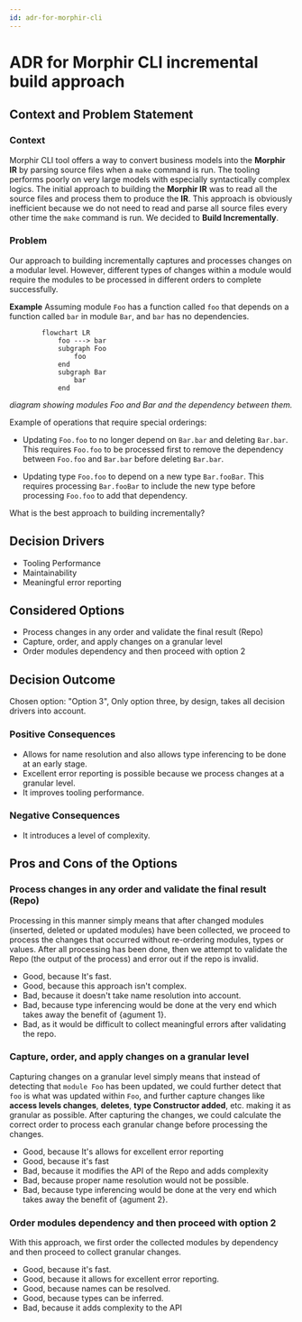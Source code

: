 ```yaml
---
id: adr-for-morphir-cli
---
```


# ADR for Morphir CLI incremental build approach

## Context and Problem Statement

### Context

Morphir CLI tool offers a way to convert business models into the **Morphir IR** by parsing source files when a `make` command is run. The tooling performs poorly on very large models with especially syntactically complex logics. The initial approach to building the **Morphir IR** was to read all the source files and process them to produce the **IR**. This approach is obviously inefficient because we do not need to read and parse all source files every other time the `make` command is run. We decided to **Build Incrementally**.

### Problem

Our approach to building incrementally captures and processes changes on a modular level. However, different types of changes within a module would require the modules to be processed in different orders to complete successfully.

**Example**
Assuming module `Foo` has a function called `foo` that depends on a function called `bar` in module `Bar`, and `bar` has no dependencies.

``` mermaid
        flowchart LR
            foo ---> bar
            subgraph Foo
                foo
            end
            subgraph Bar
                bar
            end 
```

_diagram showing modules Foo and Bar and the dependency between them._

Example of operations that require special orderings:

* Updating `Foo.foo` to no longer depend on `Bar.bar` and deleting `Bar.bar`. This requires `Foo.foo` to be processed first to remove the dependency between `Foo.foo` and `Bar.bar` before deleting `Bar.bar`.

* Updating type `Foo.foo` to depend on a new type `Bar.fooBar`. This requires processing `Bar.fooBar` to include the new type before processing `Foo.foo` to add that dependency.

What is the best approach to building incrementally?

## Decision Drivers <!-- optional -->

* Tooling Performance
* Maintainability
* Meaningful error reporting

## Considered Options

* Process changes in any order and validate the final result (Repo)
* Capture, order, and apply changes on a granular level
* Order modules dependency and then proceed with option 2

## Decision Outcome

Chosen option: "Option 3", Only option three, by design, takes all decision drivers into account.

### Positive Consequences

* Allows for name resolution and also allows type inferencing to be done at an early stage.
* Excellent error reporting is possible because we process changes at a granular level.
* It improves tooling performance.

### Negative Consequences

* It introduces a level of complexity.

## Pros and Cons of the Options

### Process changes in any order and validate the final result (Repo)

Processing in this manner simply means that after changed modules (inserted, deleted or updated modules) have been collected, we proceed to process the changes that occurred without re-ordering modules, types or values.
After all processing has been done, then we attempt to validate the Repo (the output of the process) and error out if the repo is invalid.

* Good, because It's fast.
* Good, because this approach isn't complex.
* Bad, because it doesn't take name resolution into account.
* Bad, because type inferencing would be done at the very end which takes away the benefit of {agument 1}.
* Bad, as it would be difficult to collect meaningful errors after validating the repo.

### Capture, order, and apply changes on a granular level

Capturing changes on a granular level simply means that instead of detecting that `module Foo` has been updated, we could further detect that `foo` is what was updated within `Foo`, and further capture changes like **access levels changes**, **deletes**, **type Constructor added**, etc. making it as granular as possible.
After capturing the changes, we could calculate the correct order to process each granular change before processing the changes.

* Good, because It's allows for excellent error reporting
* Good, because it's fast
* Bad, because it modifies the API of the Repo and adds complexity
* Bad, because proper name resolution would not be possible.
* Bad, because type inferencing would be done at the very end which takes away the benefit of {agument 2}.

### Order modules dependency and then proceed with option 2

With this approach, we first order the collected modules by dependency and then proceed to collect granular changes.

* Good, because it's fast.
* Good, because it allows for excellent error reporting.
* Good, because names can be resolved.
* Good, because types can be inferred.
* Bad, because it adds complexity to the API
